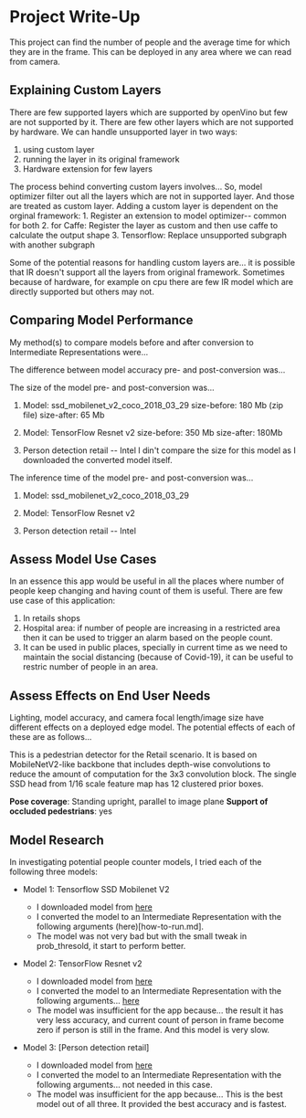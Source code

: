# Project Write-Up

This project can find the number of people and the average time for which they are in the frame. This can be deployed in any area where we can read from camera.

## Explaining Custom Layers

There are few supported layers which are supported by openVino but few are not supported by it. There are few other layers which are not supported by hardware. We can handle unsupported layer in two ways:
1. using custom layer
2. running the layer in its original framework
3. Hardware extension for few layers

The process behind converting custom layers involves...
   So, model optimizer filter out all the layers which are not in supported layer. And those are treated as custom layer.
   Adding a custom layer is dependent on the orginal framework:
    1. Register an extension to model optimizer-- common for both
    2. for Caffe: Register the layer as custom and then use caffe to calculate the output shape
    3. Tensorflow: Replace unsupported subgraph with another subgraph

Some of the potential reasons for handling custom layers are...
  it is possible that IR doesn't support all the layers from original framework. Sometimes because of hardware, for example on cpu there are few IR model which are directly supported but others may not. 

## Comparing Model Performance

My method(s) to compare models before and after conversion to Intermediate Representations
were...

The difference between model accuracy pre- and post-conversion was...

The size of the model pre- and post-conversion was...
1. Model: ssd_mobilenet_v2_coco_2018_03_29
    size-before: 180 Mb (zip file)
    size-after: 65 Mb

2. Model: TensorFlow Resnet v2
    size-before: 350 Mb
    size-after: 180Mb

3. Person detection retail -- Intel
    I din't compare the size for this model as I downloaded the converted model itself.

The inference time of the model pre- and post-conversion was...
1. Model: ssd_mobilenet_v2_coco_2018_03_29

2. Model: TensorFlow Resnet v2

3. Person detection retail -- Intel


## Assess Model Use Cases

In an essence this app would be useful in all the places where number of people keep changing and having count of them is useful. There are few use case of this application:
1. In retails shops
2. Hospital area: if number of people are increasing in a restricted area then it can be used to trigger an alarm based on the people count.
3. It can be used in public places, specially in current time as we need to maintain the social distancing (because of Covid-19), it can be useful to restric number of people in an area.


## Assess Effects on End User Needs

Lighting, model accuracy, and camera focal length/image size have different effects on a deployed edge model. The potential effects of each of these are as follows...

This is a pedestrian detector for the Retail scenario. It is based on MobileNetV2-like backbone that includes depth-wise convolutions to reduce the amount of computation for the 3x3 convolution block. The single SSD head from 1/16 scale feature map has 12 clustered prior boxes.

**Pose coverage**: Standing upright, parallel to image plane
**Support of occluded pedestrians**: yes

## Model Research

In investigating potential people counter models, I tried each of the following three models:

- Model 1: Tensorflow SSD Mobilenet V2
  - I downloaded model from [here](http://download.tensorflow.org/models/object_detection/ssd_mobilenet_v2_coco_2018_03_29.tar.gz)
  - I converted the model to an Intermediate Representation with the following arguments (here)[how-to-run.md]. 
  - The model was not very bad but with the small tweak in prob_thresold, it start to perform better.

  
- Model 2: TensorFlow Resnet v2
  - I downloaded model from [here](http://download.tensorflow.org/models/object_detection/ssd_resnet50_v1_fpn_shared_box_predictor_640x640_coco14_sync_2018_07_03.tar.gz)
  - I converted the model to an Intermediate Representation with the following arguments... [here](how-to-run.md)
  - The model was insufficient for the app because... the result it has very less accuracy, and current count of person in frame become zero if person is still in the frame. And this model is very slow. 

- Model 3: [Person detection retail]
  - I downloaded model from [here](https://docs.openvinotoolkit.org/latest/_models_intel_person_detection_retail_0013_description_person_detection_retail_0013.html)
  - I converted the model to an Intermediate Representation with the following arguments... not needed in this case.
  - The model was insufficient for the app because... This is the best model out of all three. It provided the best accuracy and is fastest.  